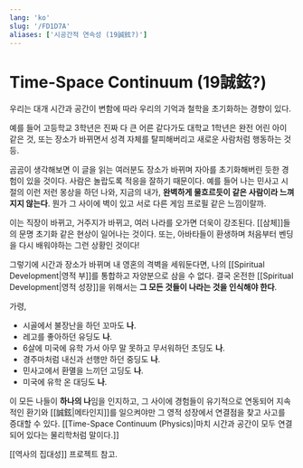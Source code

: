 ```yaml
---
lang: 'ko'
slug: '/FD1D7A'
aliases: ['시공간적 연속성 (19誠鉉?)']
---
```


# Time-Space Continuum (19誠鉉?)

우리는 대개 시간과 공간이 변함에 따라 우리의 기억과 철학을 초기화하는 경향이 있다.

예를 들어 고등학교 3학년은 진짜 다 큰 어른 같다가도 대학교 1학년은 완전 어린 아이 같은 것,
또는 장소가 바뀌면서 성격 자체를 탈피해버리고 새로운 사람처럼 행동하는 것 등.

곰곰이 생각해보면 이 글을 읽는 여러분도 장소가 바뀌며 자아를 초기화해버린 듯한 경험이 있을 것이다.
사람은 놀랍도록 적응을 잘하기 때문이다.
예를 들어 나는 민사고 시절의 이런 저런 몽상을 하던 나와,
지금의 내가, **완벽하게 물흐르듯이 같은 사람이라 느껴지지 않는다**.
뭔가 그 사이에 벽이 있고
서로 다른 게임 프로필 같은 느낌이랄까.

이는 직장이 바뀌고, 거주지가 바뀌고, 여러 나라를 오가면 더욱이 강조된다.
[[삼체]]들의 문명 초기화 같은 현상이 일어나는 것이다.
또는, 아바타들이 환생하며 처음부터 벤딩을 다시 배워야하는 그런 상황인 것이다!

그렇기에 시간과 장소가 바뀌며 내 영혼의 격벽을 세워둔다면, 나의 [[Spiritual Development|영적 부]]를 통합하고 자양분으로 삼을 수 없다.
결국 온전한 [[Spiritual Development|영적 성장]]을 위해서는 **그 모든 것들이 나라는 것을 인식해야 한다**.

가령,

- 시골에서 불장난을 하던 꼬마도 **나**.
- 레고를 좋아하던 유딩도 **나**.
- 6살에 미국에 유학 가서 아무 말 못하고 무서워하던 초딩도 **나**.
- 경주마처럼 내신과 선행만 하던 중딩도 **나**.
- 민사고에서 환멸을 느끼던 고딩도 **나**.
- 미국에 유학 온 대딩도 **나**.

이 모든 나들이 **하나의 나**임을 인지하고, 그 사이에 경험들이 유기적으로 연동되어 지속적인 환기와 [[誠鉉|메타인지]]를 일으켜야만 그 영적 성장에서 연결점을 찾고 사고를 증대할 수 있다. [[Time-Space Continuum (Physics)|마치 시간과 공간이 모두 연결되어 있다는 물리학처럼 말이다.]]

[[역사의 집대성]] 프로젝트 참고.
